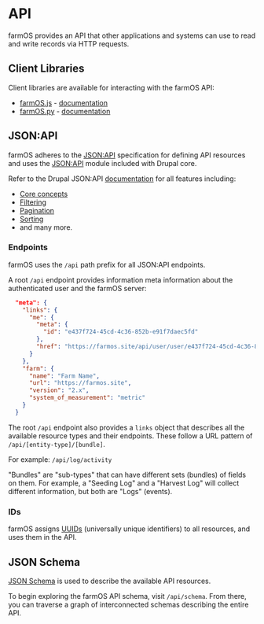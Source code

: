 # API

farmOS provides an API that other applications and systems can use to read and
write records via HTTP requests.

## Client Libraries

Client libraries are available for interacting with the farmOS API:

- [farmOS.js](https://github.com/farmOS/farmOS.js) - [documentation](https://farmos.org/development/farmos-js/)
- [farmOS.py](https://github.com/farmOS/farmOS.py) - [documentation](https://farmos.org/development/farmos-py/)

## JSON:API

farmOS adheres to the [JSON:API](https://jsonapi.org/) specification for
defining API resources and uses the [JSON:API](https://www.drupal.org/docs/core-modules-and-themes/core-modules/jsonapi-module)
module included with Drupal core.

Refer to the Drupal JSON:API [documentation](https://www.drupal.org/docs/core-modules-and-themes/core-modules/jsonapi-module)
for all features including:

- [Core concepts](https://www.drupal.org/docs/core-modules-and-themes/core-modules/jsonapi-module/core-concepts)
- [Filtering](https://www.drupal.org/docs/core-modules-and-themes/core-modules/jsonapi-module/filtering)
- [Pagination](https://www.drupal.org/docs/core-modules-and-themes/core-modules/jsonapi-module/pagination)
- [Sorting](https://www.drupal.org/docs/core-modules-and-themes/core-modules/jsonapi-module/sorting)
- and many more.

### Endpoints

farmOS uses the `/api` path prefix for all JSON:API endpoints.

A root `/api` endpoint provides information meta information about the
authenticated user and the farmOS server:

```json
  "meta": {
    "links": {
      "me": {
        "meta": {
          "id": "e437f724-45cd-4c36-852b-e91f7daec5fd"
        },
        "href": "https://farmos.site/api/user/user/e437f724-45cd-4c36-852b-e91f7daec5fd"
      }
    },
    "farm": {
      "name": "Farm Name",
      "url": "https://farmos.site",
      "version": "2.x",
      "system_of_measurement": "metric"
    }
  }
```

The root `/api` endpoint also provides a `links` object that describes all
the available resource types and their endpoints. These follow a URL pattern of
`/api/[entity-type]/[bundle]`.

For example: `/api/log/activity`

"Bundles" are "sub-types" that can have different sets (bundles) of fields on
them. For example, a "Seeding Log" and a "Harvest Log" will collect different
information, but both are "Logs" (events).

### IDs

farmOS assigns [UUIDs](https://en.wikipedia.org/wiki/Universally_unique_identifier)
(universally unique identifiers) to all resources, and uses them in the API.

## JSON Schema

[JSON Schema](https://json-schema.org/) is used to describe the available API
resources.

To begin exploring the farmOS API schema, visit `/api/schema`. From there, you
can traverse a graph of interconnected schemas describing the entire API.
